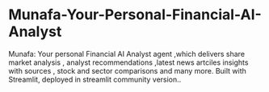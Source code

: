 # Munafa-Your-Personal-Financial-AI-Analyst
Munafa: Your personal Financial AI Analyst agent ,which delivers share market analysis , analyst recommendations ,latest news artciles insights with sources , stock and sector comparisons and many more. Built with Streamlit, deployed in streamlit community version.. 
